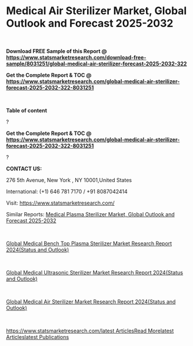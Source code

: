 <h1>Medical Air Sterilizer Market, Global Outlook and Forecast 2025-2032</h1><br/><p><strong>Download FREE Sample of this Report @ <a href="https://www.statsmarketresearch.com/download-free-sample/8031251/global-medical-air-sterilizer-forecast-2025-2032-322">https://www.statsmarketresearch.com/download-free-sample/8031251/global-medical-air-sterilizer-forecast-2025-2032-322</a></strong></p>
 
 
 
 <div><b>Get the Complete Report & TOC @ <a href="https://www.statsmarketresearch.com/global-medical-air-sterilizer-forecast-2025-2032-322-8031251">https://www.statsmarketresearch.com/global-medical-air-sterilizer-forecast-2025-2032-322-8031251</a></b></div>
 
 
 
 <p><br />
 
 <b>Table of content</b></p>
 
 
 
 <p>? </p>
 
 
 
 <div><b>Get the Complete Report & TOC @ <a href="https://www.statsmarketresearch.com/global-medical-air-sterilizer-forecast-2025-2032-322-8031251">https://www.statsmarketresearch.com/global-medical-air-sterilizer-forecast-2025-2032-322-8031251</a></b></div>
 
 
 
 <p>? </p>
 
 
 
 <p><b>CONTACT US:</b><br />
 
 276 5th Avenue, New York , NY 10001,United States<br />
 
 International: (+1) 646 781 7170 / +91 8087042414<br />
 
 Visit: <a href="https://www.statsmarketresearch.com/">https://www.statsmarketresearch.com/</a><br />
 
 Similar Reports: <a href="https://www.statsmarketresearch.com/global-medical-air-sterilizer-forecast-2025-2032-322-8031251">Medical Plasma Sterilizer Market, Global Outlook and Forecast 2025-2032</a><br />
 
 <br />
 
 <a href="https://www.statsmarketresearch.com/global-medical-air-sterilizer-forecast-2025-2032-322-8031251">Global Medical Bench Top Plasma Sterilizer Market Research Report 2024(Status and Outlook)</a><br />
 
 <br />
 
 <a href="https://www.statsmarketresearch.com/global-medical-air-sterilizer-forecast-2025-2032-322-8031251">Global Medical Ultrasonic Sterilizer Market Research Report 2024(Status and Outlook)</a><br />
 
 <br />
 
 <a href="https://www.statsmarketresearch.com/global-medical-air-sterilizer-forecast-2025-2032-322-8031251">Global Medical Air Sterilizer Market Research Report 2024(Status and Outlook)</a><br />
 
 <br />
 
 <a href="https://gyeongbokgung.com">https://www.statsmarketresearch.com/</a><a href="https://hallyeomaritime.com">latest Articles</a><a href="https://jingwansa.com">Read More</a><a href="https://nguoiviet.jp/">latest Articles</a><a href="https://www.intelmarketresearch.com/">latest Publications</a></p>